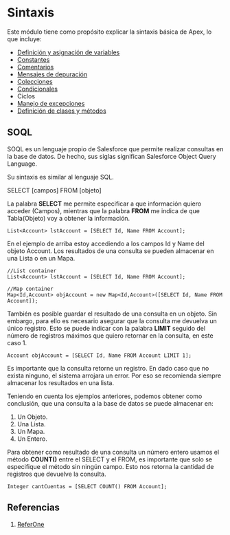 # Sintaxis

Este módulo tiene como propósito explicar la sintaxis básica de Apex, lo que incluye:

- [Definición y asignación de variables](https://github.com/XSawdarkX/Curiosidades-Apex/edit/main/Sintaxis_Variables.md) 
- [Constantes](https://github.com/XSawdarkX/Curiosidades-Apex/blob/main/Sintaxis_Constantes.md)
- [Comentarios](https://github.com/XSawdarkX/Curiosidades-Apex/blob/main/Sintaxis_Constantes.md)
- [Mensajes de depuración](https://github.com/XSawdarkX/Curiosidades-Apex/blob/main/Sintaxis_Constantes.md)
- [Colecciones](https://github.com/XSawdarkX/Curiosidades-Apex/blob/main/Sintaxis_Colecciones.md)
- [Condicionales](https://github.com/XSawdarkX/Curiosidades-Apex/blob/main/Sintaxis_Condicionales.md)
- Ciclos
- [Manejo de excepciones](https://github.com/XSawdarkX/Curiosidades-Apex/blob/main/Sintaxis_Excepciones.md)
- [Definición de clases y métodos](https://github.com/XSawdarkX/Curiosidades-Apex/blob/main/Sintaxis_ClasesMetodos.md)

## SOQL

SOQL es un lenguaje propio de Salesforce que permite realizar consultas en la base de datos. De hecho, sus siglas significan Salesforce Object Query Language.

Su sintaxis es similar al lenguaje SQL.

SELECT [campos] FROM [objeto] 

La palabra **SELECT** me permite especificar a que información quiero acceder (Campos), mientras que la palabra **FROM** me indica de que Tabla(Objeto) voy a obtener la información. 

```Apex
List<Account> lstAccount = [SELECT Id, Name FROM Account];
``` 
En el ejemplo de arriba estoy accediendo a los campos Id y Name del objeto Account. Los resultados de una consulta se pueden almacenar en una Lista o en un Mapa. 

```Apex
//List container
List<Account> lstAccount = [SELECT Id, Name FROM Account];

//Map container
Map<Id,Account> objAccount = new Map<Id,Account>([SELECT Id, Name FROM Account]);
``` 
También es posible guardar el resultado de una consulta en un objeto. Sin embargo, para ello es necesario asegurar que la consulta me devuelva un único registro. 
Esto se puede indicar con la palabra **LIMIT** seguido del número de registros máximos que quiero retornar en la consulta, en este caso 1. 

```Apex
Account objAccount = [SELECT Id, Name FROM Account LIMIT 1];
``` 
Es importante que la consulta retorne un registro. En dado caso que no exista ninguno, el sistema arrojara un error. Por eso se recomienda siempre almacenar los resultados en una lista. 

Teniendo en cuenta los ejemplos anteriores, podemos obtener como conclusión, que una consulta a la base de datos se puede almacenar en:

1. Un Objeto.
2. Una Lista.
3. Un Mapa.
4. Un Entero.

Para obtener como resultado de una consulta un número entero usamos el método **COUNT()** entre el SELECT y el FROM, es importante que solo se especifique el método sin ningún campo. Esto nos retorna la cantidad de registros que devuelve la consulta. 

```Apex
Integer cantCuentas = [SELECT COUNT() FROM Account];
``` 

## Referencias

1. [ReferOne]()
